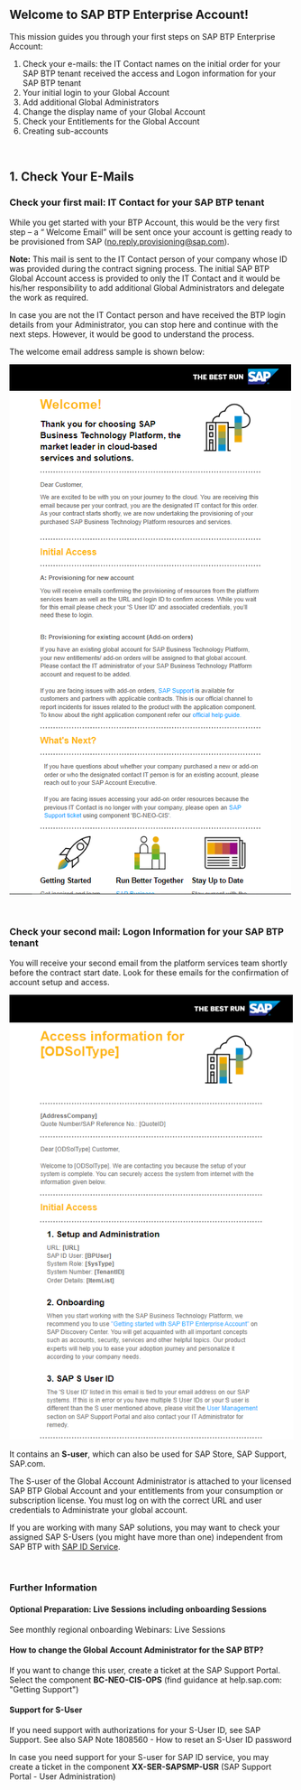 ## Welcome to SAP BTP Enterprise Account! 

This mission guides you through your first steps on SAP BTP Enterprise Account:

1. Check your e-mails: the IT Contact names on the initial order for your SAP BTP tenant received the access and Logon information for your SAP BTP tenant
2. Your initial login to your Global Account
3. Add additional Global Administrators
4. Change the display name of your Global Account
5. Check your Entitlements for the Global Account
6. Creating sub-accounts

<br>

## 1. Check Your E-Mails

### Check your first mail: IT Contact for your SAP BTP tenant
While you get started with your BTP Account, this would be the very first step – a “ Welcome Email” will be sent once your account is getting ready to be provisioned from SAP (no.reply.provisioning@sap.com).

**Note:** This mail is sent to the IT Contact person of your company whose ID was provided during the contract signing process. The initial SAP BTP Global Account access is provided to only the IT Contact and it would be his/her responsibility to add additional Global Administrators and delegate the work as required. 

In case you are not the IT Contact person and have received the BTP login details from your Administrator, you can stop here and continue with the next steps. However, it would be good to understand the process.

The welcome email address sample is shown below:

![welcome email](images/1_1_welcomemail_1.png)

<br>

### Check your second mail: Logon Information for your SAP BTP tenant


You will receive your second email from the platform services team shortly before the contract start date. Look for these emails for the confirmation of account setup and access.

![](images/1_2_accessinfo.png)


It contains an **S-user**, which can also be used for SAP Store, SAP Support, SAP.com.

The S-user of the Global Account Administrator is attached to your licensed SAP BTP Global Account and your entitlements from your consumption or subscription license. You must log on with the correct URL and user credentials to Administrate your global account.

If you are working with many SAP solutions, you may want to check your assigned SAP S-Users (you might have more than one) independent from SAP BTP with [SAP ID Service](https://accounts.sap.com/).  



<br>

### Further Information

#### Optional Preparation: Live Sessions including onboarding Sessions

See monthly regional onboarding Webinars: Live Sessions

#### How to change the Global Account Administrator for the SAP BTP? 

If you want to change this user,  create a ticket at the SAP Support Portal.
Select the component **BC-NEO-CIS-OPS** (find guidance at help.sap.com: "Getting Support")

#### Support for S-User

If you need support with authorizations for your S-User ID, see SAP Support.
See also SAP Note 1808560 - How to reset an S-User ID password

In case you need support for your S-user for SAP ID service, you may create a ticket in the component **XX-SER-SAPSMP-USR** (SAP Support Portal - User Administration)

<br>
